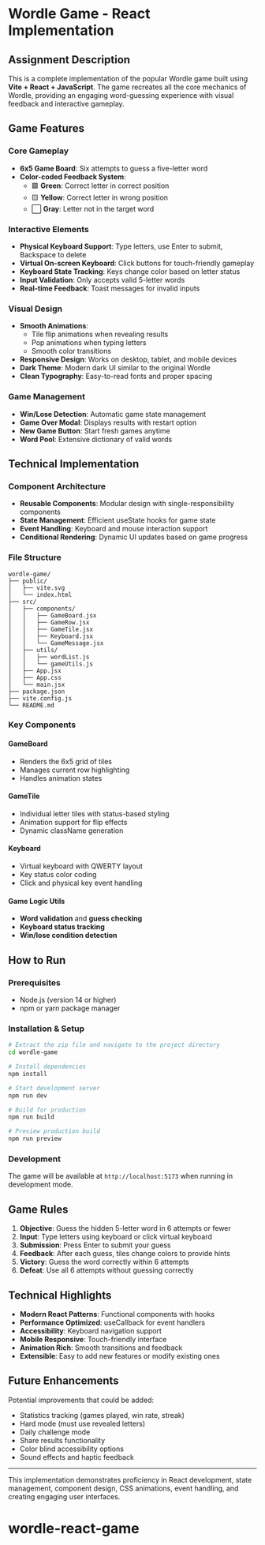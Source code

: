# Wordle Game - React Implementation

## Assignment Description

This is a complete implementation of the popular Wordle game built using **Vite + React + JavaScript**. The game recreates all the core mechanics of Wordle, providing an engaging word-guessing experience with visual feedback and interactive gameplay.

## Game Features

### Core Gameplay
- **6x5 Game Board**: Six attempts to guess a five-letter word
- **Color-coded Feedback System**:
  - 🟩 **Green**: Correct letter in correct position
  - 🟨 **Yellow**: Correct letter in wrong position  
  - ⬜ **Gray**: Letter not in the target word

### Interactive Elements
- **Physical Keyboard Support**: Type letters, use Enter to submit, Backspace to delete
- **Virtual On-screen Keyboard**: Click buttons for touch-friendly gameplay
- **Keyboard State Tracking**: Keys change color based on letter status
- **Input Validation**: Only accepts valid 5-letter words
- **Real-time Feedback**: Toast messages for invalid inputs

### Visual Design
- **Smooth Animations**: 
  - Tile flip animations when revealing results
  - Pop animations when typing letters
  - Smooth color transitions
- **Responsive Design**: Works on desktop, tablet, and mobile devices
- **Dark Theme**: Modern dark UI similar to the original Wordle
- **Clean Typography**: Easy-to-read fonts and proper spacing

### Game Management
- **Win/Lose Detection**: Automatic game state management
- **Game Over Modal**: Displays results with restart option
- **New Game Button**: Start fresh games anytime
- **Word Pool**: Extensive dictionary of valid words

## Technical Implementation

### Component Architecture
- **Reusable Components**: Modular design with single-responsibility components
- **State Management**: Efficient useState hooks for game state
- **Event Handling**: Keyboard and mouse interaction support
- **Conditional Rendering**: Dynamic UI updates based on game progress

### File Structure
```
wordle-game/
├── public/
│   ├── vite.svg
│   └── index.html
├── src/
│   ├── components/
│   │   ├── GameBoard.jsx
│   │   ├── GameRow.jsx
│   │   ├── GameTile.jsx
│   │   ├── Keyboard.jsx
│   │   └── GameMessage.jsx
│   ├── utils/
│   │   ├── wordList.js
│   │   └── gameUtils.js
│   ├── App.jsx
│   ├── App.css
│   └── main.jsx
├── package.json
├── vite.config.js
└── README.md
```

### Key Components

#### GameBoard
- Renders the 6x5 grid of tiles
- Manages current row highlighting
- Handles animation states

#### GameTile
- Individual letter tiles with status-based styling
- Animation support for flip effects
- Dynamic className generation

#### Keyboard
- Virtual keyboard with QWERTY layout
- Key status color coding
- Click and physical key event handling

#### Game Logic Utils
- **Word validation** and **guess checking**
- **Keyboard status tracking**
- **Win/lose condition detection**

## How to Run

### Prerequisites
- Node.js (version 14 or higher)
- npm or yarn package manager

### Installation & Setup
```bash
# Extract the zip file and navigate to the project directory
cd wordle-game

# Install dependencies
npm install

# Start development server
npm run dev

# Build for production
npm run build

# Preview production build
npm run preview
```

### Development
The game will be available at `http://localhost:5173` when running in development mode.

## Game Rules

1. **Objective**: Guess the hidden 5-letter word in 6 attempts or fewer
2. **Input**: Type letters using keyboard or click virtual keyboard
3. **Submission**: Press Enter to submit your guess
4. **Feedback**: After each guess, tiles change colors to provide hints
5. **Victory**: Guess the word correctly within 6 attempts
6. **Defeat**: Use all 6 attempts without guessing correctly

## Technical Highlights

- **Modern React Patterns**: Functional components with hooks
- **Performance Optimized**: useCallback for event handlers
- **Accessibility**: Keyboard navigation support
- **Mobile Responsive**: Touch-friendly interface
- **Animation Rich**: Smooth transitions and feedback
- **Extensible**: Easy to add new features or modify existing ones

## Future Enhancements

Potential improvements that could be added:
- Statistics tracking (games played, win rate, streak)
- Hard mode (must use revealed letters)
- Daily challenge mode
- Share results functionality
- Color blind accessibility options
- Sound effects and haptic feedback

---

This implementation demonstrates proficiency in React development, state management, component design, CSS animations, event handling, and creating engaging user interfaces.
# wordle-react-game
